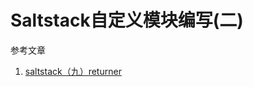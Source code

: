 # Saltstack自定义模块编写(二)

参考文章

1. [saltstack（九）returner](http://lixcto.blog.51cto.com/4834175/1430638/)